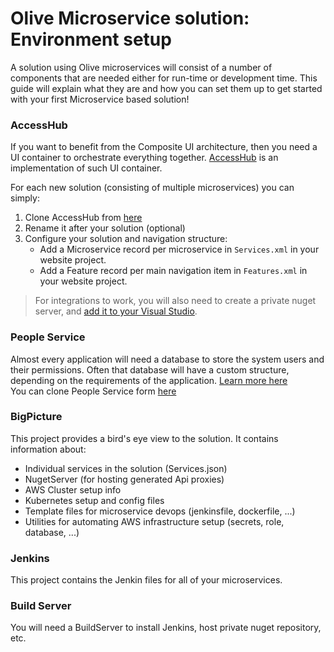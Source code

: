 # Olive Microservice solution: Environment setup

A solution using Olive microservices will consist of a number of components that are needed either for run-time or development time.
This guide will explain what they are and how you can set them up to get started with your first Microservice based solution!

### AccessHub
If you want to benefit from the Composite UI architecture, then you need a UI container to orchestrate everything together.
[AccessHub](https://github.com/Geeksltd/Olive/blob/master/docs/Microservices/Overview.md#distributed-ui-via-access-hub) is an implementation of such UI container.

For each new solution (consisting of multiple microservices) you can simply:
1. Clone AccessHub from [here](https://gitlab.com/Geeks.Microservices/AccessHub)
2. Rename it after your solution (optional)
4. Configure your solution and navigation structure:
   - Add a Microservice record per microservice in `Services.xml` in your website project.
   - Add a Feature record per main navigation item in `Features.xml` in your website project.

> For integrations to work, you will also need to create a private nuget server, and [add it to your Visual Studio](http://nuget.geeksms.uat.co/nuget).

### People Service
Almost every application will need a database to store the system users and their permissions. Often that database will have a custom structure, depending on the requirements of the application. [Learn more here](https://geeksltd.github.io/Olive/#/Microservices/Security?id=authorisation-via-people-service)
<br/>You can clone People Service form [here](https://gitlab.com/Geeks.Microservices/People)

### BigPicture
This project provides a bird's eye view to the solution. It contains information about:

- Individual services in the solution (Services.json)
- NugetServer (for hosting generated Api proxies)
- AWS Cluster setup info
- Kubernetes setup and config files
- Template files for microservice devops (jenkinsfile, dockerfile, ...)
- Utilities for automating AWS infrastructure setup (secrets, role, database, ...)

### Jenkins
This project contains the Jenkin files for all of your microservices.

### Build Server
You will need a BuildServer to install Jenkins, host private nuget repository, etc.
